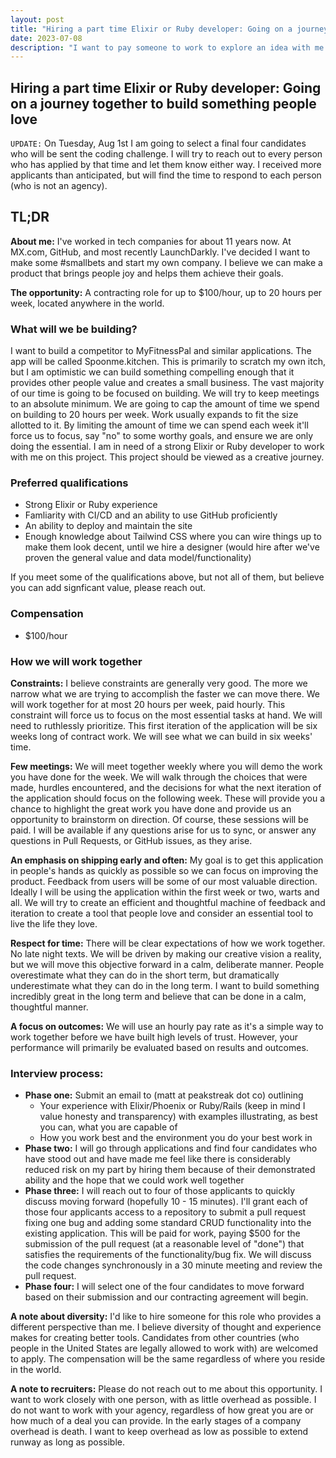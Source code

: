 ```yaml
---
layout: post
title: "Hiring a part time Elixir or Ruby developer: Going on a journey together to build something people love using"
date: 2023-07-08
description: "I want to pay someone to work to explore an idea with me. Do you want to spend 15 - 20 hours per week building something exceptional through iteration?"
---
```


## Hiring a part time Elixir or Ruby developer: Going on a journey together to build something people love

`UPDATE:` On Tuesday, Aug 1st I am going to select a final four candidates who will be sent the coding challenge. I will try to reach out to every person who has applied by that time and let them know either way. I received more applicants than anticipated, but will find the time to respond to each person (who is not an agency). 

## TL;DR

**About me:** I've worked in tech companies for about 11 years now. At MX.com, GitHub, and most recently LaunchDarkly. I've decided I want to make some #smallbets and start my own company. I believe we can make a product that brings people joy and helps them achieve their goals.

**The opportunity:** A contracting role for up to $100/hour, up to 20 hours per week, located anywhere in the world.

### What will we be building?

I want to build a competitor to MyFitnessPal and similar applications. The app will be called Spoonme.kitchen. This is primarily to scratch my own itch, but I am optimistic we can build something compelling enough that it provides other people value and creates a small business. The vast majority of our time is going to be focused on building. We will try to keep meetings to an absolute minimum. We are going to cap the amount of time we spend on building to 20 hours per week. Work usually expands to fit the size allotted to it. By limiting the amount of time we can spend each week it'll force us to focus, say "no" to some worthy goals, and ensure we are only doing the essential. I am in need of a strong Elixir or Ruby developer to work with me on this project. This project should be viewed as a creative journey.

### Preferred qualifications

- Strong Elixir or Ruby experience
- Famliarity with CI/CD and an ability to use GitHub proficiently
- An ability to deploy and maintain the site
- Enough knowledge about Tailwind CSS where you can wire things up to make them look decent, until we hire a designer (would hire after we've proven the general value and data model/functionality)

If you meet some of the qualifications above, but not all of them, but believe you can add signficant value, please reach out.

### Compensation

- $100/hour

### How we will work together

**Constraints:** I believe constraints are generally very good. The more we narrow what we are trying to accomplish the faster we can move there. We will work together for at most 20 hours per week, paid hourly. This constraint will force us to focus on the most essential tasks at hand. We will need to ruthlessly prioritize. This first iteration of the application will be six weeks long of contract work. We will see what we can build in six weeks' time. 

**Few meetings:** We will meet together weekly where you will demo the work you have done for the week. We will walk through the choices that were made, hurdles encountered, and the decisions for what the next iteration of the application should focus on the following week. These will provide you a chance to highlight the great work you have done and provide us an opportunity to brainstorm on direction. Of course, these sessions will be paid. I will be available if any questions arise for us to sync, or answer any questions in Pull Requests, or GitHub issues, as they arise. 

**An emphasis on shipping early and often:** My goal is to get this application in people's hands as quickly as possible so we can focus on improving the product. Feedback from users will be some of our most valuable direction. Ideally I will be using the application within the first week or two, warts and all. We will try to create an efficient and thoughtful machine of feedback and iteration to create a tool that people love and consider an essential tool to live the life they love. 

**Respect for time:** There will be clear expectations of how we work together. No late night texts. We will be driven by making our creative vision a reality, but we will move this objective forward in a calm, deliberate manner. People overestimate what they can do in the short term, but dramatically underestimate what they can do in the long term. I want to build something incredibly great in the long term and believe that can be done in a calm, thoughtful manner.

**A focus on outcomes:** We will use an hourly pay rate as it's a simple way to work together before we have built high levels of trust. However, your performance will primarily be evaluated based on results and outcomes. 

### Interview process: 

- **Phase one:** Submit an email to (matt at peakstreak dot co) outlining 
  - Your experience with Elixir/Phoenix or Ruby/Rails (keep in mind I value honesty and transparency) with examples illustrating, as best you can, what you are capable of
  - How you work best and the environment you do your best work in
- **Phase two:** I will go through applications and find four candidates who have stood out and have made me feel like there is considerably reduced risk on my part by hiring them because of their demonstrated ability and the hope that we could work well together
- **Phase three:** I will reach out to four of those applicants to quickly discuss moving forward (hopefully 10 - 15 minutes). I'll grant each of those four applicants access to a repository to submit a pull request fixing one bug and adding some standard CRUD functionality into the existing application. This will be paid for work, paying $500 for the submission of the pull request (at a reasonable level of "done") that satisfies the requirements of the functionality/bug fix. We will discuss the code changes synchronously in a 30 minute meeting and review the pull request.
- **Phase four:** I will select one of the four candidates to move forward based on their submission and our contracting agreement will begin. 

**A note about diversity:** I'd like to hire someone for this role who provides a different perspective than me. I believe diversity of thought and experience makes for creating better tools. Candidates from other countries (who people in the United States are legally allowed to work with) are welcomed to apply. The compensation will be the same regardless of where you reside in the world. 

**A note to recruiters:** Please do not reach out to me about this opportunity. I want to work closely with one person, with as little overhead as possible. I do not want to work with your agency, regardless of how great you are or how much of a deal you can provide. In the early stages of a company overhead is death. I want to keep overhead as low as possible to extend runway as long as possible.